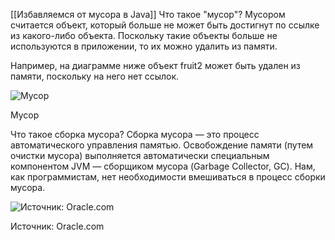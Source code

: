 [[Избавляемся от мусора в Java]]
Что такое "мусор"? Мусором считается объект, который больше не может быть достигнут по ссылке из какого-либо объекта. Поскольку такие объекты больше не используются в приложении, то их можно удалить из памяти.

Например, на диаграмме ниже объект fruit2 может быть удален из памяти, поскольку на него нет ссылок.

![Мусор](https://habrastorage.org/r/w1560/getpro/habr/upload_files/309/ca4/273/309ca427316a70c5e5f423d8e1514a42.png "Мусор")

Мусор

Что такое сборка мусора? Сборка мусора — это процесс автоматического управления памятью. Освобождение памяти (путем очистки мусора) выполняется автоматически специальным компонентом JVM — сборщиком мусора (Garbage Collector, GC). Нам, как программистам, нет необходимости вмешиваться в процесс сборки мусора.

![Источник: Oracle.com](https://habrastorage.org/r/w1560/getpro/habr/upload_files/92f/474/57b/92f47457bbde89cf5a58c156d170927a.png "Источник: Oracle.com")

Источник: Oracle.com